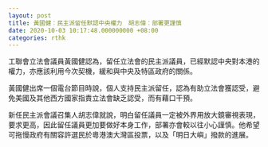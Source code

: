 ```yaml
---
layout: post
title: 黃國健︰民主派留任默認中央權力　胡志偉︰部署更謹慎
date: 2020-10-03 10:17:48.000000000 +08:00
categories: rthk
---
```


工聯會立法會議員黃國健認為，留任立法會的民主派議員，已經默認中央對本港的權力，亦應該利用今次契機，緩和與中央及特區政府的關係。

黃國健出席一個電台節目時說，個人支持民主派留任，認為有助立法會獲認受，避免美國及其他西方國家指責立法會缺乏認受，而有藉口干預。

新任民主派會議召集人胡志偉就說，明白留任議員一定被外界用放大鏡審視表現，要求更高，因此留任議員更加要做好本身工作，部署亦會較以往小心謹慎。他希望可拖慢政府有關容許選民於粵港澳大灣區投票，以及「明日大嶼」撥款的進展。

